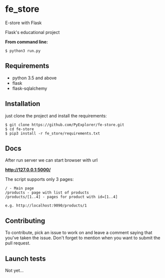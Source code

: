 # fe_store
E-store with Flask

Flask's educational project

**From command line:**

```
$ python3 run.py
```

Requirements
--
- python 3.5 and above
- flask
- flask-sqlalchemy


Installation
--

just clone the project and install the requirements:

```
$ git clone https://github.com/PyExplorer/fe-store.git
$ cd fe-store
$ pip3 install -r fe_store/requirements.txt
```

Docs
--
After run server we can start browser with url 

**http://127.0.0.1:5000/**

The script supports only 3 pages:
```
/ - Main page
/products - page with list of products
/products/[1..4] - pages for product with id=[1..4]

e.g. http://localhost:9090/products/1
```

Contributing
--

To contribute, pick an issue to work on and leave a comment saying that you've taken the issue. Don't forget to mention when you want to submit the pull request.

Launch tests
--

Not yet...